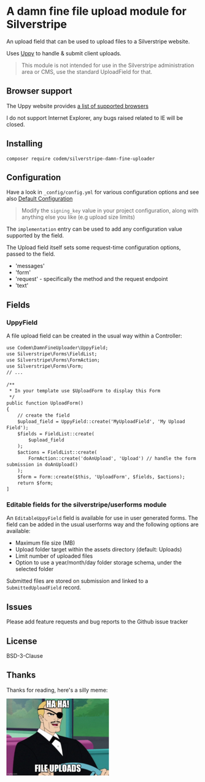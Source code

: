 # A damn fine file upload module for Silverstripe

An upload field that can be used to upload files to a Silverstripe website.

Uses [Uppy](https://uppy.io/) to handle & submit client uploads.

> This module is not intended for use in the Silverstripe administration area or CMS, use the standard UploadField for that.

## Browser support

The Uppy website provides [a list of supported browsers](https://uppy.io/docs/#Browser-Support)

I do not support Internet Explorer, any bugs raised related to IE will be closed.

## Installing

```
composer require codem/silverstripe-damn-fine-uploader
```

## Configuration

Have a look in ```_config/config.yml``` for various configuration options and see also [Default Configuration](./docs/en/003_configuration.md)

> Modify the ```signing_key``` value in your project configuration, along with anything else you like (e.g upload size limits)

The ```implementation``` entry can be used to add any configuration value supported by the field.

The Upload field itself sets some request-time configuration options, passed to the field.
+ 'messages'
+ 'form'
+ 'request' - specifically the method and the request endpoint
+ 'text'

## Fields

### UppyField

A file upload field can be created in the usual way within a Controller:

```
use Codem\DamnFineUploader\UppyField;
use Silverstripe\Forms\FieldList;
use Silverstripe\Forms\FormAction;
use Silverstripe\Forms\Form;
// ...

/**
 * In your template use $UploadForm to display this Form
 */
public function UploadForm()
{
    // create the field
    $upload_field = UppyField::create('MyUploadField', 'My Upload Field');
    $fields = FieldList::create(
        $upload_field
    );
    $actions = FieldList::create(
        FormAction::create('doAnUpload', 'Upload') // handle the form submission in doAnUpload()
    );
    $form = Form::create($this, 'UploadForm', $fields, $actions);
    return $form;
]

```

### Editable fields for the silverstripe/userforms module

An ```EditableUppyField``` field is available for use in user generated forms. The field can be added in the usual userforms way and the following options are available:

+ Maximum file size (MB)
+ Upload folder target within the assets directory (default: Uploads)
+ Limit number of uploaded files
+ Option to use a year/month/day folder storage schema, under the selected folder

Submitted files are stored on submission and linked to a ```SubmittedUploadField``` record.

## Issues

Please add feature requests and bug reports to the Github issue tracker

## License

BSD-3-Clause

## Thanks

Thanks for reading, here's a silly meme:

<img src="./docs/screenshots/haha_fileuploads.jpg" height="200">
